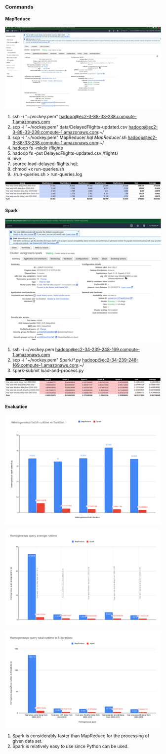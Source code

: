### Commands

#### MapReduce

![cluster.png](MapReduce%2Fcluster.png)

1. ssh -i "~/vockey.pem" hadoop@ec2-3-88-33-238.compute-1.amazonaws.com
2. scp -i "~/vockey.pem" data/DelayedFlights-updated.csv hadoop@ec2-3-88-33-238.compute-1.amazonaws.com:~/
3. scp -i "~/vockey.pem" MapReduce/*.hql MapReduce/*.sh hadoop@ec2-3-88-33-238.compute-1.amazonaws.com:~/
4. hadoop fs -mkdir /flights
5. hadoop fs -put DelayedFlights-updated.csv /flights/
6. hive
7. source load-delayed-flights.hql;
8. chmod +x run-queries.sh
9. ./run-queries.sh > run-queries.log

![results.png](MapReduce%2Fresults.png)


#### Spark

![cluster.png](Spark%2Fcluster.png)

1. ssh -i ~/vockey.pem hadoop@ec2-34-239-248-169.compute-1.amazonaws.com
2. scp -i "~/vockey.pem" Spark/*.py hadoop@ec2-34-239-248-169.compute-1.amazonaws.com:~/
3. spark-submit load-and-process.py

![results.png](Spark%2Fresults.png)


#### Evaluation

![Heterogeneous batch runtime vs Iteration.png](evaluation%2FHeterogeneous%20batch%20runtime%20vs%20Iteration.png)

![Homogeneous query average runtime.png](evaluation%2FHomogeneous%20query%20average%20runtime.png)

![Homogeneous query total runtime in 5 iterations.png](evaluation%2FHomogeneous%20query%20total%20runtime%20in%205%20iterations.png)


1. Spark is considerably faster than MapReduce for the processing of given data set.
2. Spark is relatively easy to use since Python can be used.